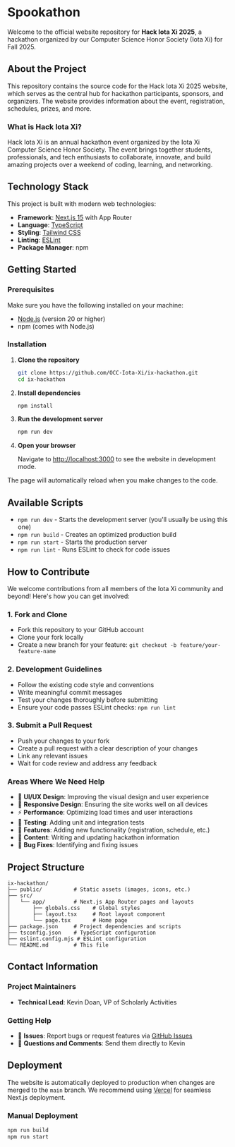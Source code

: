 # Spookathon

Welcome to the official website repository for **Hack Iota Xi 2025**, a hackathon organized by our Computer Science Honor Society (Iota Xi) for Fall 2025.

## About the Project

This repository contains the source code for the Hack Iota Xi 2025 website, which serves as the central hub for hackathon participants, sponsors, and organizers. The website provides information about the event, registration, schedules, prizes, and more.

### What is Hack Iota Xi?

Hack Iota Xi is an annual hackathon event organized by the Iota Xi Computer Science Honor Society. The event brings together students, professionals, and tech enthusiasts to collaborate, innovate, and build amazing projects over a weekend of coding, learning, and networking.

## Technology Stack

This project is built with modern web technologies:

- **Framework**: [Next.js 15](https://nextjs.org/) with App Router
- **Language**: [TypeScript](https://www.typescriptlang.org/)
- **Styling**: [Tailwind CSS](https://tailwindcss.com/)
- **Linting**: [ESLint](https://eslint.org/)
- **Package Manager**: npm

## Getting Started

### Prerequisites

Make sure you have the following installed on your machine:

- [Node.js](https://nodejs.org/) (version 20 or higher)
- npm (comes with Node.js)

### Installation

1. **Clone the repository**

   ```bash
   git clone https://github.com/OCC-Iota-Xi/ix-hackathon.git
   cd ix-hackathon
   ```

2. **Install dependencies**

   ```bash
   npm install
   ```

3. **Run the development server**

   ```bash
   npm run dev
   ```

4. **Open your browser**

   Navigate to [http://localhost:3000](http://localhost:3000) to see the website in development mode.

The page will automatically reload when you make changes to the code.

## Available Scripts

- `npm run dev` - Starts the development server (you'll usually be using this one)
- `npm run build` - Creates an optimized production build
- `npm run start` - Starts the production server
- `npm run lint` - Runs ESLint to check for code issues

## How to Contribute

We welcome contributions from all members of the Iota Xi community and beyond! Here's how you can get involved:

### 1. Fork and Clone

- Fork this repository to your GitHub account
- Clone your fork locally
- Create a new branch for your feature: `git checkout -b feature/your-feature-name`

### 2. Development Guidelines

- Follow the existing code style and conventions
- Write meaningful commit messages
- Test your changes thoroughly before submitting
- Ensure your code passes ESLint checks: `npm run lint`

### 3. Submit a Pull Request

- Push your changes to your fork
- Create a pull request with a clear description of your changes
- Link any relevant issues
- Wait for code review and address any feedback

### Areas Where We Need Help

- 🎨 **UI/UX Design**: Improving the visual design and user experience
- 📱 **Responsive Design**: Ensuring the site works well on all devices
- ⚡ **Performance**: Optimizing load times and user interactions
- 🧪 **Testing**: Adding unit and integration tests
- 🔧 **Features**: Adding new functionality (registration, schedule, etc.)
- 📝 **Content**: Writing and updating hackathon information
- 🐛 **Bug Fixes**: Identifying and fixing issues

## Project Structure

```
ix-hackathon/
├── public/          # Static assets (images, icons, etc.)
├── src/
│   └── app/         # Next.js App Router pages and layouts
│       ├── globals.css    # Global styles
│       ├── layout.tsx     # Root layout component
│       └── page.tsx       # Home page
├── package.json     # Project dependencies and scripts
├── tsconfig.json    # TypeScript configuration
├── eslint.config.mjs # ESLint configuration
└── README.md        # This file
```

## Contact Information

### Project Maintainers

- **Technical Lead**: Kevin Doan, VP of Scholarly Activities

### Getting Help

- 🐛 **Issues**: Report bugs or request features via [GitHub Issues](https://github.com/OCC-Iota-Xi/ix-hackathon/issues)
- 📧 **Questions and Comments**: Send them directly to Kevin

## Deployment

The website is automatically deployed to production when changes are merged to the `main` branch. We recommend using [Vercel](https://vercel.com/) for seamless Next.js deployment.

### Manual Deployment

```bash
npm run build
npm run start
```
